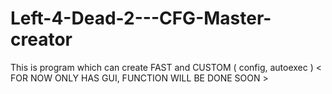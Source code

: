 # Left-4-Dead-2---CFG-Master-creator
This is program which can create FAST and CUSTOM ( config, autoexec )
< FOR NOW ONLY HAS GUI, FUNCTION WILL BE DONE SOON >
